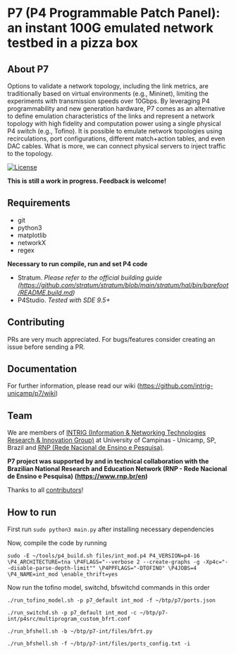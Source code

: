 
P7 (P4 Programmable Patch Panel): an instant 100G emulated network testbed in a pizza box
==

## About P7
Options to validate a network topology, including the link metrics, are traditionally based on virtual environments (e.g., Mininet), limiting the experiments with transmission speeds over 10Gbps. By leveraging P4 programmability and new generation hardware, P7 comes as an alternative to define emulation characteristics of the links and represent a network topology with high fidelity and computation power using a single physical P4 switch (e.g., Tofino). It is possible to emulate network topologies using recirculations, port configurations, different match+action tables, and even DAC cables. What is more, we can connect physical servers to inject traffic to the topology.

[![License](https://img.shields.io/badge/License-Apache_2.0-blue.svg)](https://opensource.org/licenses/Apache-2.0)

**This is still a work in progress. Feedback is welcome!**

## Requirements

- git 
- python3
- matplotlib
- networkX
- regex

**Necessary to run compile, run and set P4 code**

 - Stratum. *Please refer to the official building guide (https://github.com/stratum/stratum/blob/main/stratum/hal/bin/barefoot/README.build.md)*
 - P4Studio. *Tested with SDE 9.5+*

## Contributing
PRs are very much appreciated. For bugs/features consider creating an issue before sending a PR.

## Documentation
For further information, please read our wiki (https://github.com/intrig-unicamp/p7/wiki)

## Team
We are members of [INTRIG (Information & Networking Technologies Research & Innovation Group)](http://intrig.dca.fee.unicamp.br) at University of Campinas - Unicamp, SP, Brazil and [RNP (Rede Nacional de Ensino e Pesquisa)](https://www.rnp.br/).  

**P7 project was supported by and in technical collaboration with the Brazilian National Research and Education Network (RNP - Rede Nacional de Ensino e Pesquisa) (https://www.rnp.br/en)**  

Thanks to all [contributors](https://github.com/intrig-unicamp/p7/wiki#team)!

## How to run
First run `sudo python3 main.py` after installing necessary dependencies

Now, compile the code by running

`sudo -E ~/tools/p4_build.sh files/int_mod.p4 P4_VERSION=p4-16 \P4_ARCHITECTURE=tna \P4FLAGS="--verbose 2 --create-graphs -g -Xp4c="--disable-parse-depth-limit"" \P4PPFLAGS="-DTOFINO" \P4JOBS=4  \P4_NAME=int_mod \enable_thrift=yes`

Now run the tofino model, switchd, bfswitchd commands in this order

`./run_tofino_model.sh -p p7_default int_mod -f ~/btp/p7/ports.json`

`./run_switchd.sh -p p7_default int_mod -c ~/btp/p7-int/p4src/multiprogram_custom_bfrt.conf`

`./run_bfshell.sh -b ~/btp/p7-int/files/bfrt.py`

`./run_bfshell.sh -f ~/btp/p7-int/files/ports_config.txt -i`